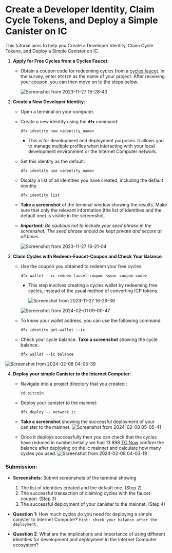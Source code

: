 # Create a Developer Identity, Claim Cycle Tokens, and Deploy a Simple Canister on IC
This tutorial aims to help you  Create a Developer Identity, Claim Cycle Tokens, and Deploy a Simple Canister on IC.


1. **Apply for Free Cycles from a Cycles Faucet:**
    - Obtain a coupon code for redeeming cycles from a [cycles faucet](https://anv4y-qiaaa-aaaal-qaqxq-cai.ic0.app/). In the survey, enter `0TOICP` as the name of your project. After receiving your coupon, you can then move on to the steps below.
        
      ![Screenshot from 2023-11-27 16-28-43](https://github.com/Kushite-ICP-HUb-East-Africa/Introduction-to-developer-identity-and-cycle-Tokens-/assets/81568615/a9a13050-83d7-40da-85dc-11c52bac2607)

        
2. **Create a New Developer Identity**:
    - Open a terminal on your computer.
    - Create a new identity using the **`dfx`** command:
        
        ```
        dfx identity new <identity_name>
        ```
        
        - This is for development and deployment purposes. It allows you to manage multiple profiles when interacting with your local development environment or the Internet Computer network.
    - Set this identity as the default:
        
        ```
        dfx identity use <identity_name>
        ```
        
    - Display a list of all identities you have created, including the default identity.
        
        ```
        dfx identity list
        ```
        
    - **Take a screenshot** of the terminal window showing the results. Make sure that only the relevant information (the list of identities and the default one) is visible in the screenshot.
    - ***Important**: Be cautious not to include your seed phrase in the screenshot. The seed phrase should be kept private and secure at all times.*
        
       ![Screenshot from 2023-11-27 16-21-04](https://github.com/Kushite-ICP-HUb-East-Africa/Introduction-to-developer-identity-and-cycle-Tokens-/assets/81568615/afb30d62-884c-431d-acf9-1014e78e039f)

        
3.  **Claim Cycles with Redeem-Faucet-Coupon and Check Your Balance**:
    - Use the coupon you obtained to redeem your free cycles.
        
        ```
        dfx wallet --ic redeem-faucet-coupon <your coupon-code>
        ```
        
        - This step involves creating a cycles wallet by redeeming free cycles, instead of the usual method of converting ICP tokens.
            
          ![Screenshot from 2023-11-27 16-29-36](https://github.com/Kushite-ICP-HUb-East-Africa/Introduction-to-developer-identity-and-cycle-Tokens-/assets/81568615/392fc477-4071-40fd-9f99-82f658656ff3)

            
         ![Screenshot from 2024-02-01 09-00-47](https://github.com/Kushite-ICP-HUb-East-Africa/Introduction-to-developer-identity-and-cycle-Tokens-/assets/81568615/e9c2c56a-15b2-4410-ab33-ea7c0e3fc19b)

            
    - To know your wallet address, you can use the following command:
        
        ```
        dfx identity get-wallet --ic
        ```
        
    - Check your cycle balance. **Take a screenshot** showing the cycle balance.
        
        ```
        dfx wallet --ic balance
        ```
        
   ![Screenshot from 2024-02-08 04-05-39](https://github.com/Kushite-ICP-HUb-East-Africa/Introduction-to-developer-identity-and-cycle-Tokens-/assets/81568615/4a281f01-3239-4155-bdc7-52d5cbc2dff1)

        
4. **Deploy your simple Canister to the Internet Computer**:
    - Navigate into a project directory that you created :
        
        ```
        cd bitcoin
        ```
        
    - Deploy your canister to the mainnet:
        
        ```
        dfx deploy -- network ic
        ```
        
    - **Take a screenshot** showing the successful deployment of your canister to the mainnet.
    ![Screenshot from 2024-02-08 05-05-41](https://github.com/Kushite-ICP-HUb-East-Africa/Introduction-to-developer-identity-and-cycle-Tokens-/assets/81568615/67cb2a01-2498-4309-9f1c-445a747d4dbc)

    - Once it deploys successfully then you can check that the cycles have reduced in number.Initially we had 13.898 [TC.Now](http://TC.Now) confirm the balance after deploying on the ic mainnet and calculate  how many cycles you used.
    ![Screenshot from 2024-02-08 04-03-19](https://github.com/Kushite-ICP-HUb-East-Africa/Introduction-to-developer-identity-and-cycle-Tokens-/assets/81568615/ac307046-2ba6-4b31-b311-d8ab111614ce)


### Submission:

- **Screenshots**: Submit screenshots of the terminal showing
    
    1) The list of identities created and the default one. (Step 2)
    2) The successful transaction of claiming cycles with the faucet coupon. (Step 3)
    3) The successful deployment of your canister to the mainnet.  (Step 4)
    
- **Question 1:** How much cycles do you need for deploying a simple canister to Internet Computer? `Hint: check your balance after the deployment.`
- **Question 2**: What are the implications and importance of using different identities for development and deployment in the Internet Computer ecosystem?